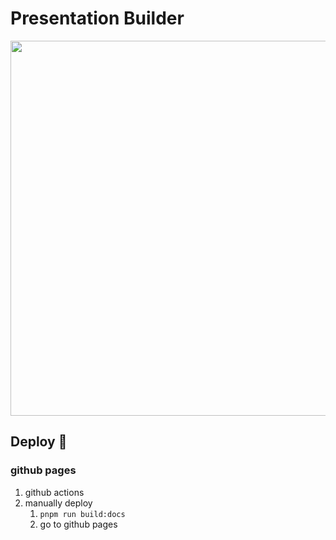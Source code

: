 # Presentation Builder 

<img src="https://github.com/ryuji-1to/react-presentation/assets/66236149/7605ac89-76f5-4d7e-951b-ba60b618b3a5" width="600" />

## Deploy 🚀

### github pages

1. github actions
2. manually deploy
    1. `pnpm run build:docs`
    2. go to github pages 
